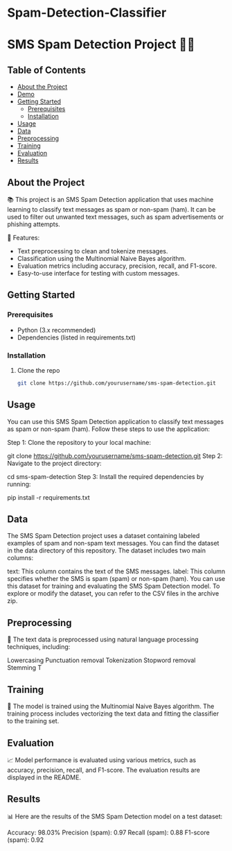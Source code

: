 # Spam-Detection-Classifier

# SMS Spam Detection Project 📱🚫

## Table of Contents

- [About the Project](#about-the-project)
- [Demo](#demo)
- [Getting Started](#getting-started)
  - [Prerequisites](#prerequisites)
  - [Installation](#installation)
- [Usage](#usage)
- [Data](#data)
- [Preprocessing](#preprocessing)
- [Training](#training)
- [Evaluation](#evaluation)
- [Results](#results)

## About the Project

📚 This project is an SMS Spam Detection application that uses machine learning to classify text messages as spam or non-spam (ham). It can be used to filter out unwanted text messages, such as spam advertisements or phishing attempts.

🚀 Features:
- Text preprocessing to clean and tokenize messages.
- Classification using the Multinomial Naive Bayes algorithm.
- Evaluation metrics including accuracy, precision, recall, and F1-score.
- Easy-to-use interface for testing with custom messages.

## Getting Started

### Prerequisites

- Python (3.x recommended)
- Dependencies (listed in requirements.txt)

### Installation

1. Clone the repo
   ```sh
   git clone https://github.com/yourusername/sms-spam-detection.git

## Usage
You can use this SMS Spam Detection application to classify text messages as spam or non-spam (ham). Follow these steps to use the application:

Step 1: Clone the repository to your local machine:

git clone https://github.com/yourusername/sms-spam-detection.git
Step 2: Navigate to the project directory:

cd sms-spam-detection
Step 3: Install the required dependencies by running:

pip install -r requirements.txt

## Data

The SMS Spam Detection project uses a dataset containing labeled examples of spam and non-spam text messages. You can find the dataset in the data directory of this repository. The dataset includes two main columns:

text: This column contains the text of the SMS messages.
label: This column specifies whether the SMS is spam (spam) or non-spam (ham).
You can use this dataset for training and evaluating the SMS Spam Detection model. To explore or modify the dataset, you can refer to the CSV files in the archive zip.

## Preprocessing
🧹 The text data is preprocessed using natural language processing techniques, including:

Lowercasing
Punctuation removal
Tokenization
Stopword removal
Stemming
T
## Training
🤖 The model is trained using the Multinomial Naive Bayes algorithm. The training process includes vectorizing the text data and fitting the classifier to the training set.

## Evaluation
📈 Model performance is evaluated using various metrics, such as accuracy, precision, recall, and F1-score. The evaluation results are displayed in the README.

## Results
📊 Here are the results of the SMS Spam Detection model on a test dataset:

Accuracy: 98.03%
Precision (spam): 0.97
Recall (spam): 0.88
F1-score (spam): 0.92
